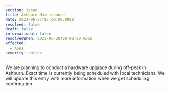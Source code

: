 ```yaml
---
section: issue
title: Ashburn Maintenance
date: 2021-06-27T06:00:00.000Z
resolved: false
draft: false
informational: false
resolvedWhen: 2021-06-28T08:00:00.000Z
affected:
  - ASH1
severity: notice
---
```

We are planning to conduct a hardware upgrade during off-peak in Ashburn. Exact time is currently being scheduled with local technicians. We will update this entry with more information when we get scheduling confirmation.